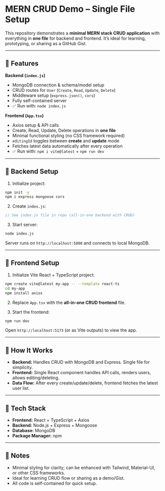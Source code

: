 # MERN CRUD Demo – Single File Setup

This repository demonstrates a **minimal MERN stack CRUD application** with everything in **one file** for backend and frontend. It’s ideal for learning, prototyping, or sharing as a GitHub Gist.

---

## 🔹 Features

**Backend (`index.js`)**  
- MongoDB connection & schema/model setup  
- CRUD routes for `User` (`Create`, `Read`, `Update`, `Delete`)  
- Middleware setup (`express.json()`, `cors`)  
- Fully self-contained server  
- ✅ Run with: `node index.js`  

**Frontend (`App.tsx`)**  
- Axios setup & API calls  
- Create, Read, Update, Delete operations in **one file**  
- Minimal functional styling (no CSS framework required)  
- `editingId` toggles between **create** and **update** mode  
- Fetches latest data automatically after every operation  
- ✅ Run with: `npm i vite@latest` + `npm run dev`  

---

## 🔹 Backend Setup

1. Initialize project:

```bash
npm init -y
npm i express mongoose cors
````

2. Create `index.js`:

```js
// See index.js file in repo (all-in-one backend with CRUD)
```

3. Start server:

```bash
node index.js
```

Server runs on `http://localhost:5000` and connects to local MongoDB.

---

## 🔹 Frontend Setup

1. Initialize Vite React + TypeScript project:

```bash
npm create vite@latest my-app -- --template react-ts
cd my-app
npm install axios
```

2. Replace `App.tsx` with the **all-in-one CRUD frontend** file.

3. Start the frontend:

```bash
npm run dev
```

Open `http://localhost:5173` (or as Vite outputs) to view the app.

---

## 🔹 How It Works

* **Backend:** Handles CRUD with MongoDB and Express. Single file for simplicity.
* **Frontend:** Single React component handles API calls, renders users, allows editing/deleting.
* **Data Flow:** After every create/update/delete, frontend fetches the latest user list.

---

## 🔹 Tech Stack

* **Frontend:** React + TypeScript + Axios
* **Backend:** Node.js + Express + Mongoose
* **Database:** MongoDB
* **Package Manager:** npm

---

## 🔹 Notes

* Minimal styling for clarity; can be enhanced with Tailwind, Material-UI, or other CSS frameworks.
* Ideal for learning CRUD flow or sharing as a demo/Gist.
* All code is self-contained for quick setup.
